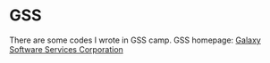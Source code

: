 # GSS

There are some codes I wrote in GSS camp.
GSS homepage: [Galaxy Software Services Corporation](https://www.gss.com.tw/)
